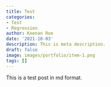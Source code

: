 ```yaml
---
title: Test
categories:
- Test
- Regression
author: Keenan Roe
date: '2021-10-03'
description: This is meta description.
draft: false
image: images/portfolio/item-1.png
tags: []
---
```



This is a test post in md format.
